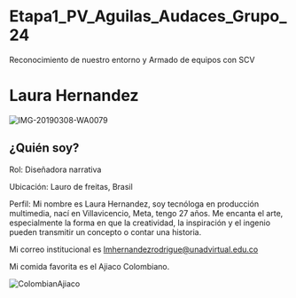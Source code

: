 # Etapa1_PV_Aguilas_Audaces_Grupo_24
Reconocimiento de nuestro entorno y Armado de equipos con SCV

# Laura Hernandez

![IMG-20190308-WA0079](https://github.com/user-attachments/assets/cec036da-0d43-4357-a83b-5b4dd8601b7b)

## ¿Quién soy?
Rol: Diseñadora narrativa

Ubicación: Lauro de freitas, Brasil

Perfil: Mi nombre es Laura Hernandez, soy tecnóloga en producción multimedia, nací en Villavicencio, Meta, tengo 27 años. Me encanta el arte, especialmente la forma en que la creatividad, la inspiración y el ingenio pueden transmitir un concepto o contar una historia.

Mi correo institucional es lmhernandezrodrigue@unadvirtual.edu.co

Mi comida favorita es el Ajiaco Colombiano.

![ColombianAjiaco](https://github.com/user-attachments/assets/94d08d5c-9964-453d-8cea-c37c41114845)
